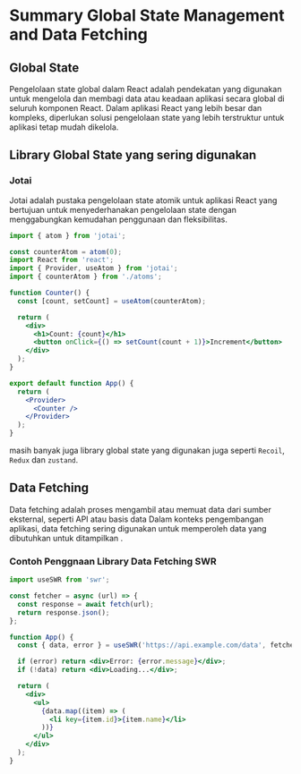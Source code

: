 # Summary Global State Management and Data Fetching

## Global State
Pengelolaan state global dalam React adalah pendekatan yang digunakan untuk mengelola dan membagi data atau keadaan aplikasi secara global di seluruh komponen React. Dalam aplikasi React yang lebih besar dan kompleks,  diperlukan solusi pengelolaan state yang lebih terstruktur untuk  aplikasi tetap mudah dikelola.

## Library Global State yang sering digunakan

### Jotai

Jotai adalah pustaka pengelolaan state atomik untuk aplikasi React yang bertujuan untuk menyederhanakan pengelolaan state dengan menggabungkan kemudahan penggunaan dan fleksibilitas. 
``` jsx
import { atom } from 'jotai';

const counterAtom = atom(0);
import React from 'react';
import { Provider, useAtom } from 'jotai';
import { counterAtom } from './atoms';

function Counter() {
  const [count, setCount] = useAtom(counterAtom);

  return (
    <div>
      <h1>Count: {count}</h1>
      <button onClick={() => setCount(count + 1)}>Increment</button>
    </div>
  );
}

export default function App() {
  return (
    <Provider>
      <Counter />
    </Provider>
  );
}
```
masih banyak juga library global state yang digunakan juga seperti `Recoil`, `Redux` dan `zustand`.

## Data Fetching
Data fetching adalah proses mengambil atau memuat data dari sumber eksternal, seperti API atau basis data Dalam konteks pengembangan aplikasi, data fetching sering digunakan untuk memperoleh data yang dibutuhkan untuk ditampilkan .

### Contoh Penggnaan Library Data Fetching SWR

``` jsx
import useSWR from 'swr';

const fetcher = async (url) => {
  const response = await fetch(url);
  return response.json();
};

function App() {
  const { data, error } = useSWR('https://api.example.com/data', fetcher);

  if (error) return <div>Error: {error.message}</div>;
  if (!data) return <div>Loading...</div>;

  return (
    <div>
      <ul>
        {data.map((item) => (
          <li key={item.id}>{item.name}</li>
        ))}
      </ul>
    </div>
  );
}
```
